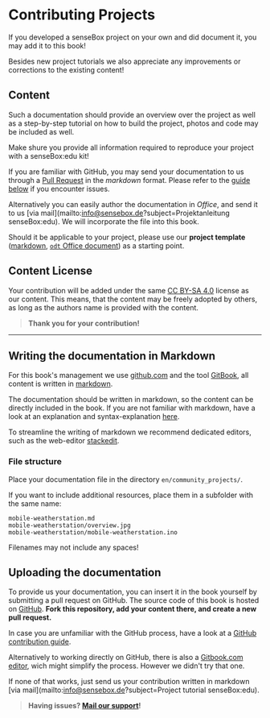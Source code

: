 # Contributing Projects

If you developed a senseBox project on your own and did document it, you may add it to this book!

Besides new project tutorials we also appreciate any improvements or corrections to the existing content!

## Content
Such a documentation should provide an overview over the project as well as a step-by-step tutorial on how to build the project, photos and code may be included as well.

Make shure you provide all information required to reproduce your project with a senseBox:edu kit!

If you are familiar with GitHub, you may send your documentation to us through a [Pull Request](https://github.com/sensebox/books/compare/book_edu...book_edu) in the *markdown* format.
Please refer to the [guide below](./#writing-the-documentation-in-markdown) if you encounter issues.

Alternatively you can easily author the documentation in *Office*, and send it to us [via mail](mailto:info@sensebox.de?subject=Projektanleitung senseBox:edu). We will incorporate the file into this book.

Should it be applicable to your project, please use our **project template** (<a href="./community_projects/project_template.md" target="_blank">markdown</a>, <a href="./community_projects/project_template.odt" target="_blank">`odt` Office document</a>) as a starting point.

## Content License
Your contribution will be added under the same [CC BY-SA 4.0](https://creativecommons.org/licenses/by-sa/4.0/) license as our content.
This means, that the content may be freely adopted by others, as long as the authors name is provided with the content.

> **Thank you for your contribution!**

---

## Writing the documentation in Markdown
For this book's management we use [github.com](https://github.com) and the tool [GitBook](https://www.gitbook.com/), all content is written in [markdown](http://whatismarkdown.com/).

The documentation should be written in markdown, so the content can be directly included in the book.
If you are not familiar with markdown, have a look at an explanation and syntax-explanation [here](https://github.com/adam-p/markdown-here/wiki/Markdown-Cheatsheet).

To streamline the writing of markdown we recommend dedicated editors, such as the web-editor [stackedit](https://stackedit.io/editor).


### File structure
Place your documentation file in the directory `en/community_projects/`.

If you want to include additional resources, place them in a subfolder with the same name:

```
mobile-weatherstation.md
mobile-weatherstation/overview.jpg
mobile-weatherstation/mobile-weatherstation.ino
```

Filenames may not include any spaces!

## Uploading the documentation
To provide us your documentation, you can insert it in the book yourself by submitting a pull request on GitHub.
The source code of this book is hosted on [GitHub](https://github.com/sensebox/books).
**Fork this repository, add your content there, and create a new pull request.**

In case you are unfamiliar with the GitHub process, have a look at a [GitHub contribution guide](https://akrabat.com/the-beginners-guide-to-contributing-to-a-github-project/).

Alternatively to working directly on GitHub, there is also a [Gitbook.com editor](https://www.gitbook.com/editor), wich might simplify the process. However we didn't try that one.

If none of that works, just send us your contribution written in markdown [via mail](mailto:info@sensebox.de?subject=Project tutorial senseBox:edu).

> **Having issues? [Mail our support](mailto:support@sensebox.de)!**

